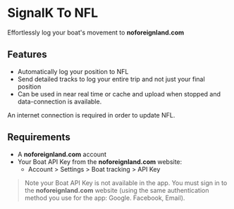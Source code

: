 # SignalK To NFL
Effortlessly log your boat's movement to **noforeignland.com**

## Features
* Automatically log your position to NFL
* Send detailed tracks to log your entire trip and not just your final position
* Can be used in near real time or cache and upload when stopped and data-connection is available.

An internet connection is required in order to update NFL.

## Requirements
* A **noforeignland.com** account
* Your Boat API Key from the **noforeignland.com** website: 
  * Account > Settings > Boat tracking > API Key

> Note your Boat API Key is not available in the app. 
> You must sign in to the **noforeignland.com** website (using the same authentication method you use for the app: Google. Facebook, Email).